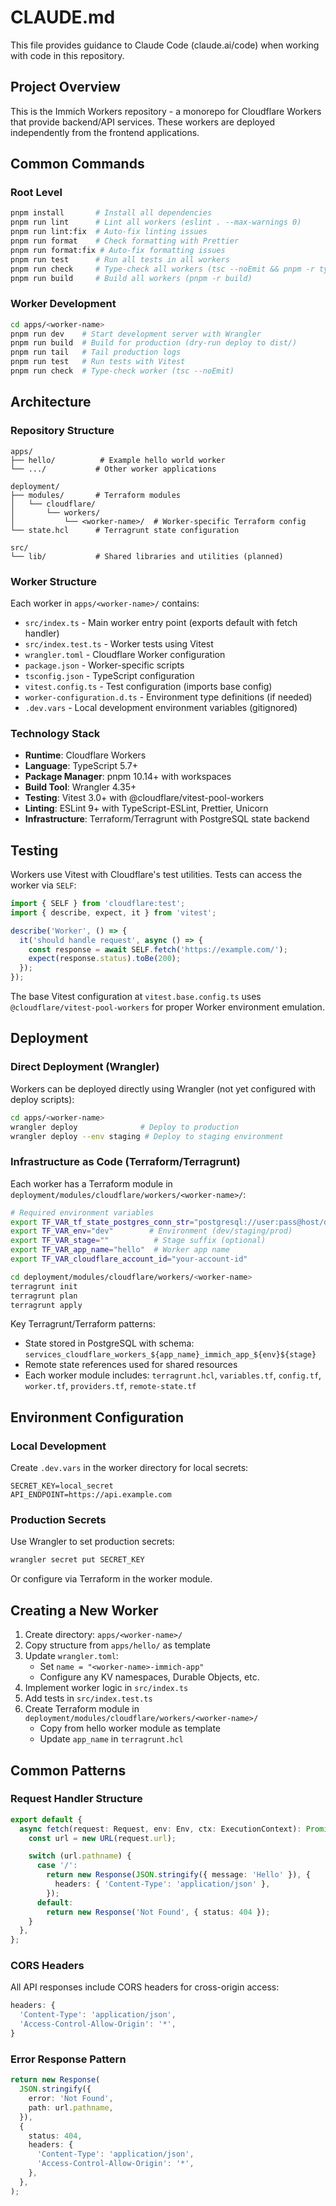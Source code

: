 # CLAUDE.md

This file provides guidance to Claude Code (claude.ai/code) when working with code in this repository.

## Project Overview

This is the Immich Workers repository - a monorepo for Cloudflare Workers that provide backend/API services. These workers are deployed independently from the frontend applications.

## Common Commands

### Root Level

```bash
pnpm install       # Install all dependencies
pnpm run lint      # Lint all workers (eslint . --max-warnings 0)
pnpm run lint:fix  # Auto-fix linting issues
pnpm run format    # Check formatting with Prettier
pnpm run format:fix # Auto-fix formatting issues
pnpm run test      # Run all tests in all workers
pnpm run check     # Type-check all workers (tsc --noEmit && pnpm -r typecheck)
pnpm run build     # Build all workers (pnpm -r build)
```

### Worker Development

```bash
cd apps/<worker-name>
pnpm run dev    # Start development server with Wrangler
pnpm run build  # Build for production (dry-run deploy to dist/)
pnpm run tail   # Tail production logs
pnpm run test   # Run tests with Vitest
pnpm run check  # Type-check worker (tsc --noEmit)
```

## Architecture

### Repository Structure

```
apps/
├── hello/          # Example hello world worker
└── .../           # Other worker applications

deployment/
├── modules/       # Terraform modules
│   └── cloudflare/
│       └── workers/
│           └── <worker-name>/  # Worker-specific Terraform config
└── state.hcl      # Terragrunt state configuration

src/
└── lib/           # Shared libraries and utilities (planned)
```

### Worker Structure

Each worker in `apps/<worker-name>/` contains:

- `src/index.ts` - Main worker entry point (exports default with fetch handler)
- `src/index.test.ts` - Worker tests using Vitest
- `wrangler.toml` - Cloudflare Worker configuration
- `package.json` - Worker-specific scripts
- `tsconfig.json` - TypeScript configuration
- `vitest.config.ts` - Test configuration (imports base config)
- `worker-configuration.d.ts` - Environment type definitions (if needed)
- `.dev.vars` - Local development environment variables (gitignored)

### Technology Stack

- **Runtime**: Cloudflare Workers
- **Language**: TypeScript 5.7+
- **Package Manager**: pnpm 10.14+ with workspaces
- **Build Tool**: Wrangler 4.35+
- **Testing**: Vitest 3.0+ with @cloudflare/vitest-pool-workers
- **Linting**: ESLint 9+ with TypeScript-ESLint, Prettier, Unicorn
- **Infrastructure**: Terraform/Terragrunt with PostgreSQL state backend

## Testing

Workers use Vitest with Cloudflare's test utilities. Tests can access the worker via `SELF`:

```typescript
import { SELF } from 'cloudflare:test';
import { describe, expect, it } from 'vitest';

describe('Worker', () => {
  it('should handle request', async () => {
    const response = await SELF.fetch('https://example.com/');
    expect(response.status).toBe(200);
  });
});
```

The base Vitest configuration at `vitest.base.config.ts` uses `@cloudflare/vitest-pool-workers` for proper Worker environment emulation.

## Deployment

### Direct Deployment (Wrangler)

Workers can be deployed directly using Wrangler (not yet configured with deploy scripts):

```bash
cd apps/<worker-name>
wrangler deploy              # Deploy to production
wrangler deploy --env staging # Deploy to staging environment
```

### Infrastructure as Code (Terraform/Terragrunt)

Each worker has a Terraform module in `deployment/modules/cloudflare/workers/<worker-name>/`:

```bash
# Required environment variables
export TF_VAR_tf_state_postgres_conn_str="postgresql://user:pass@host/dbname"
export TF_VAR_env="dev"        # Environment (dev/staging/prod)
export TF_VAR_stage=""          # Stage suffix (optional)
export TF_VAR_app_name="hello"  # Worker app name
export TF_VAR_cloudflare_account_id="your-account-id"

cd deployment/modules/cloudflare/workers/<worker-name>
terragrunt init
terragrunt plan
terragrunt apply
```

Key Terragrunt/Terraform patterns:

- State stored in PostgreSQL with schema: `services_cloudflare_workers_${app_name}_immich_app_${env}${stage}`
- Remote state references used for shared resources
- Each worker module includes: `terragrunt.hcl`, `variables.tf`, `config.tf`, `worker.tf`, `providers.tf`, `remote-state.tf`

## Environment Configuration

### Local Development

Create `.dev.vars` in the worker directory for local secrets:

```
SECRET_KEY=local_secret
API_ENDPOINT=https://api.example.com
```

### Production Secrets

Use Wrangler to set production secrets:

```bash
wrangler secret put SECRET_KEY
```

Or configure via Terraform in the worker module.

## Creating a New Worker

1. Create directory: `apps/<worker-name>/`
2. Copy structure from `apps/hello/` as template
3. Update `wrangler.toml`:
   - Set `name = "<worker-name>-immich-app"`
   - Configure any KV namespaces, Durable Objects, etc.
4. Implement worker logic in `src/index.ts`
5. Add tests in `src/index.test.ts`
6. Create Terraform module in `deployment/modules/cloudflare/workers/<worker-name>/`
   - Copy from hello worker module as template
   - Update `app_name` in `terragrunt.hcl`

## Common Patterns

### Request Handler Structure

```typescript
export default {
  async fetch(request: Request, env: Env, ctx: ExecutionContext): Promise<Response> {
    const url = new URL(request.url);

    switch (url.pathname) {
      case '/':
        return new Response(JSON.stringify({ message: 'Hello' }), {
          headers: { 'Content-Type': 'application/json' },
        });
      default:
        return new Response('Not Found', { status: 404 });
    }
  },
};
```

### CORS Headers

All API responses include CORS headers for cross-origin access:

```typescript
headers: {
  'Content-Type': 'application/json',
  'Access-Control-Allow-Origin': '*',
}
```

### Error Response Pattern

```typescript
return new Response(
  JSON.stringify({
    error: 'Not Found',
    path: url.pathname,
  }),
  {
    status: 404,
    headers: {
      'Content-Type': 'application/json',
      'Access-Control-Allow-Origin': '*',
    },
  },
);
```
